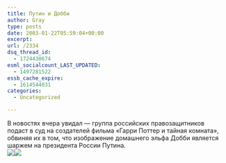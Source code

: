 ```yaml
---
title: Путин и Добби
author: Gray
type: posts
date: 2003-01-22T05:59:04+00:00
excerpt:
url: /2334
dsq_thread_id:
  - 1724430674
esml_socialcount_LAST_UPDATED:
  - 1497281522
essb_cache_expire:
  - 1614544031
categories:
  - Uncategorized

---
```








В новостях вчера увидал &#8212; группа российских правозащитников подаст в суд на создателей фильма &#171;Гарри Поттер и тайная комната&#187;, обвиняя их в том, что изображение домашнего эльфа Добби является шаржем на президента России Путина.  
<img src="https://i0.wp.com/podrobnosti.ua/photo/2003/01/21/46812_2.jpg?w=740" border="0" data-recalc-dims="1" /><img src="https://i0.wp.com/www.putin.ru/posters/6.jpg?w=740" border="0" data-recalc-dims="1" />